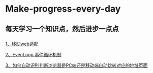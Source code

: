 # Make-progress-every-day
每天学习一个知识点，然后进步一点点
---
### 
[1、移动web适配](https://github.com/Heroine-z/Make-progress-every-day/issues/1)

[2、EvenLoop 事件循环机制](https://github.com/Heroine-z/Make-progress-every-day/issues/2)

[3、如何自动识别判断浏览器是PC端还是移动端自动跳转对应的地址页面](https://github.com/Heroine-z/Make-progress-every-day/issues/3)
